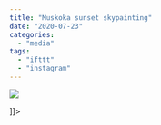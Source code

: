 ```yaml
---
title: "Muskoka sunset skypainting"
date: "2020-07-23"
categories: 
  - "media"
tags: 
  - "ifttt"
  - "instagram"
---
```


![](images/Mathew-Ingram-on-Instagram-“Muskoka-sunset-skypainting”.png)

\]\]>
